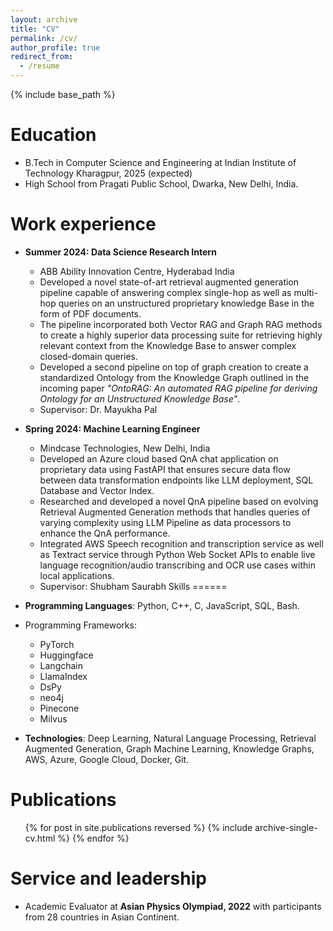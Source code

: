 ```yaml
---
layout: archive
title: "CV"
permalink: /cv/
author_profile: true
redirect_from:
  - /resume
---
```


{% include base_path %}

Education
======
* B.Tech in Computer Science and Engineering at Indian Institute of Technology Kharagpur, 2025 (expected)
* High School from Pragati Public School, Dwarka, New Delhi, India.

Work experience
======
* **Summer 2024: Data Science Research Intern**
  * ABB Ability Innovation Centre, Hyderabad India
  * Developed a novel state-of-art retrieval augmented generation pipeline capable of answering complex single-hop as well as multi-hop queries on an unstructured proprietary knowledge Base in the form of PDF documents.
  * The pipeline incorporated both Vector RAG and Graph RAG methods to create a highly superior data processing suite for retrieving highly relevant context from the Knowledge Base to answer complex closed-domain queries.
  * Developed a second pipeline on top of graph creation to create a standardized Ontology from the Knowledge Graph outlined in the incoming paper _"OntoRAG: An automated RAG pipeline for deriving Ontology for an Unstructured Knowledge Base"_.
  * Supervisor: Dr. Mayukha Pal

* **Spring 2024: Machine Learning Engineer**
  * Mindcase Technologies, New Delhi, India
  * Developed an Azure cloud based QnA chat application on proprietary data using FastAPI that ensures secure data flow between data transformation endpoints like LLM deployment, SQL Database and Vector Index.
  * Researched and developed a novel QnA pipeline based on evolving Retrieval Augmented Generation methods that handles queries of varying complexity using LLM Pipeline as data processors to enhance the QnA performance.
  * Integrated AWS Speech recognition and transcription service as well as Textract service through Python Web Socket APIs to enable live language recognition/audio transcribing and OCR use cases within local applications.
  * Supervisor: Shubham Saurabh
Skills
======
* **Programming Languages**: Python, C++, C, JavaScript, SQL, Bash.
* Programming Frameworks: 
  * PyTorch 
  * Huggingface
  * Langchain 
  * LlamaIndex 
  * DsPy 
  * neo4j 
  * Pinecone 
  * Milvus
* **Technologies**: Deep Learning, Natural Language Processing, Retrieval Augmented Generation, Graph Machine Learning, Knowledge Graphs, AWS, Azure, Google Cloud, Docker, Git.

Publications
======
  <ul>{% for post in site.publications reversed %}
    {% include archive-single-cv.html %}
  {% endfor %}</ul>

  
Service and leadership
======
* Academic Evaluator at **Asian Physics Olympiad, 2022** with participants from 28 countries in Asian Continent.
